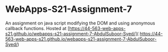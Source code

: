 # WebApps-S21-Assignment-7
An assignment on java script modifying the DOM and using anonymous callback functions.
Hosted at [https://44-563-web-apps-s21.github.io/webapps-s21-assignment-7-AbdulSuboor-Syed/]( https://44-563-web-apps-s21.github.io/webapps-s21-assignment-7-AbdulSuboor-Syed/)